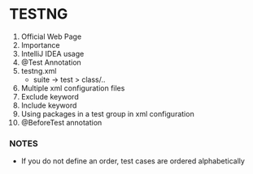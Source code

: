 # TESTNG
1. Official Web Page
2. Importance
3. IntelliJ IDEA usage
4. @Test Annotation
5. testng.xml
   - suite -> test > class/..
6. Multiple xml configuration files
7. Exclude keyword
8. Include keyword
9. Using packages in a test group in xml configuration
10. @BeforeTest annotation

### NOTES 
- If you do not define an order, test cases are ordered alphabetically 
